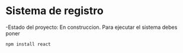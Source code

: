 <h1>Sistema de registro</h1>
-Estado del proyecto: En construccion.
Para ejecutar el sistema debes poner

```npm install react```
